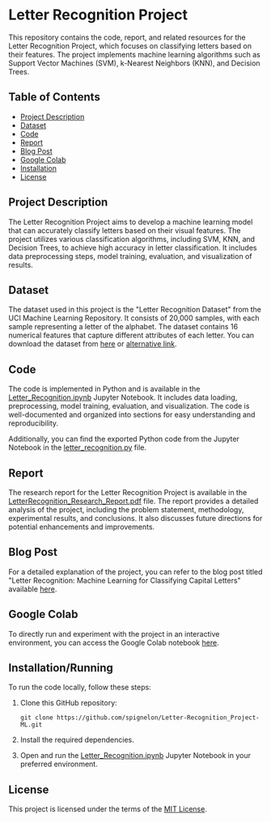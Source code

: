 # Letter Recognition Project

This repository contains the code, report, and related resources for the Letter Recognition Project, which focuses on classifying letters based on their features. The project implements machine learning algorithms such as Support Vector Machines (SVM), k-Nearest Neighbors (KNN), and Decision Trees.

## Table of Contents
- [Project Description](#project-description)
- [Dataset](#dataset)
- [Code](#code)
- [Report](#report)
- [Blog Post](#blog-post)
- [Google Colab](#google-colab)
- [Installation](#installationrunning)
- [License](#license)

## Project Description

The Letter Recognition Project aims to develop a machine learning model that can accurately classify letters based on their visual features. The project utilizes various classification algorithms, including SVM, KNN, and Decision Trees, to achieve high accuracy in letter classification. It includes data preprocessing steps, model training, evaluation, and visualization of results.

## Dataset

The dataset used in this project is the "Letter Recognition Dataset" from the UCI Machine Learning Repository. It consists of 20,000 samples, with each sample representing a letter of the alphabet. The dataset contains 16 numerical features that capture different attributes of each letter. You can download the dataset from [here](https://archive.ics.uci.edu/dataset/59/letter+recognition) or [alternative link](https://github.com/spignelon/Letter-Recognition_Project-ML/blob/main/letter%2Brecognition.zip).

## Code

The code is implemented in Python and is available in the [Letter_Recognition.ipynb](https://github.com/spignelon/Letter-Recognition_Project-ML/blob/main/Letter_Recognition.ipynb) Jupyter Notebook. It includes data loading, preprocessing, model training, evaluation, and visualization. The code is well-documented and organized into sections for easy understanding and reproducibility.

Additionally, you can find the exported Python code from the Jupyter Notebook in the [letter_recognition.py](https://github.com/spignelon/Letter-Recognition_Project-ML/blob/main/letter_recognition.py) file.

## Report

The research report for the Letter Recognition Project is available in the [LetterRecognition_Research_Report.pdf](https://github.com/spignelon/Letter-Recognition_Project-ML/blob/main/LetterRecognition_Research_Report.pdf) file. The report provides a detailed analysis of the project, including the problem statement, methodology, experimental results, and conclusions. It also discusses future directions for potential enhancements and improvements.

## Blog Post

For a detailed explanation of the project, you can refer to the blog post titled "Letter Recognition: Machine Learning for Classifying Capital Letters" available [here](https://paper.wf/spignelon/letter-recognition-machine-learning-for-classifying-capital-letters).

## Google Colab

To directly run and experiment with the project in an interactive environment, you can access the Google Colab notebook [here](https://colab.research.google.com/drive/1Q5wslzpK6YVoUwgkRtORaxXFScUUOJNw).

## Installation/Running

To run the code locally, follow these steps:

1. Clone this GitHub repository:
   ```
   git clone https://github.com/spignelon/Letter-Recognition_Project-ML.git
   ```

2. Install the required dependencies.

3. Open and run the [Letter_Recognition.ipynb](https://github.com/spignelon/Letter-Recognition_Project-ML/blob/main/Letter_Recognition.ipynb) Jupyter Notebook in your preferred environment.

## License

This project is licensed under the terms of the [MIT License](https://github.com/spignelon/Letter-Recognition_Project-ML/blob/main/LICENSE).
